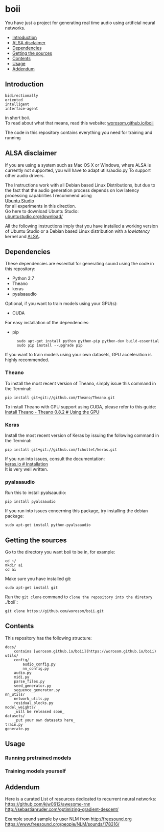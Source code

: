 # boii
You have just a project for generating real time audio using artificial neural networks.
* [Introduction](#introduction)
* [ALSA disclaimer](#alsa-disclaimer)
* [Dependencies](#dependencies)
* [Getting the sources](#getting-the-sources)
* [Contents](#contents)
* [Usage](#usage)
* [Addendum](#addendum)

## Introduction

	bidirectionally  
	oriented  
	intelligent  
	interface-agent

in short boii.  
To read about what that means, read this website: [worosom.github.io/boii](https://worosom.github.io/boii)

The code in this repository contains everything you need for training and running 

## ALSA disclaimer
If you are using a system such as Mac OS X or Windows, where ALSA is currently not supported, you will have to adapt 
	utils/audio.py
To support other audio drivers.

The Instructions work with all Debian based Linux Distributions, but due to the fact that the audio generation process depends on low latency processing capabilities I recommend using  
[Ubuntu Studio](http://ubuntustudio.org)  
for all experiments in this direction.  
Go here to download Ubuntu Studio:  
[ubuntustudio.org/download/](http://ubuntustudio.org/download/)

All the following instructions imply that you have installed a working version of Ubuntu Studio or a Debian based Linux distribution with a _lowlatency_ kernel and [ALSA](http://www.alsa.org).

## Dependencies
These dependencies are essential for generating sound using the code in this repository:
* Python 2.7
* Theano
* keras
* pyalsaaudio

Optional, if you want to train models using your GPU(s):
* CUDA

For easy installation of the dependencies:
* pip
		
		sudo apt-get install python python-pip python-dev build-essential 
		sudo pip install --upgrade pip 

If you want to train models using your own datasets, GPU acceleration is highly recommended.

### Theano
To install the most recent version of Theano, simply issue this command in the Terminal:
	
	pip install git+git://github.com/Theano/Theano.git

To install Theano with GPU support using CUDA, please refer to this guide:  
[Install Theano - Theano 0.8.2 # Using the GPU](http://deeplearning.net/software/theano/install.html#using-the-gpu)

### Keras
Install the most recent version of Keras by issuing the following command in the Terminal:

	pip install git+git://github.com/fchollet/keras.git
If you run into issues, consult the documentation:  
[keras.io # Installation](https://keras.io/#installation)  
It is very well written.

### pyalsaaudio
Run this to install pyalsaaudio:

	pip install pyalsaaudio
If you run into issues concerning this package, try installing the debian package:

	sudo apt-get install python-pyalsaaudio

## Getting the sources
Go to the directory you want boii to be in, for example:

	cd ~/
	mkdir ai
	cd ai
Make sure you have installed git:

	sudo apt-get install git

Run the `git clone` command to `clone the repository into the diretory `./boii`:

	git clone https://github.com/worosom/boii.git

## Contents

This repository has the following structure:

	docs/
		contains [worosom.github.io/boii](https://worosom.github.io/boii)
	utils/
		config/
			audio_config.py
			nn_config.py
		audio.py
		midi.py
		parse_files.py
		seed_generator.py
		sequence_generator.py
	nn_utils/
		network_utils.py
		residual_blocks.py
	model_weights/
		_will be released soon_
	datasets/
		_put your own datasets here_
	train.py
	generate.py
	

## Usage

### Running pretrained models

### Training models yourself

## Addendum
Here is a curated List of resources dedicated to recurrent neural networks:
https://github.com/kjw0612/awesome-rnn
http://sebastianruder.com/optimizing-gradient-descent/

Example sound sample by user NLM from http://freesound.org
https://www.freesound.org/people/NLM/sounds/178316/

